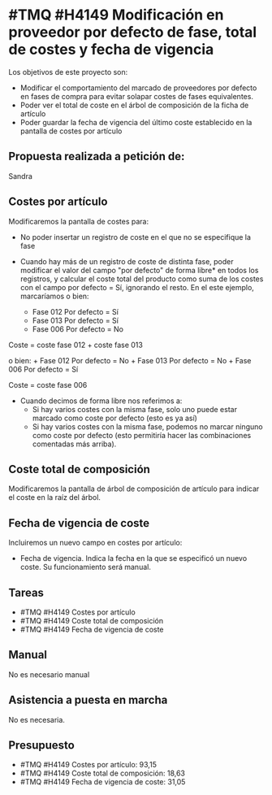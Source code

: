 # #TMQ #H4149 Modificación en proveedor por defecto de fase, total de costes y fecha de vigencia

Los objetivos de este proyecto son:
+ Modificar el comportamiento del marcado de proveedores por defecto en fases de compra para evitar solapar costes de fases equivalentes.
+ Poder ver el total de coste en el árbol de composición de la ficha de artículo
+ Poder guardar la fecha de vigencia del último coste establecido en la pantalla de costes por artículo

## Propuesta realizada a petición de:
Sandra

## Costes por artículo
Modificaremos la pantalla de costes para:

+ No poder insertar un registro de coste en el que no se especifique la fase

+ Cuando hay más de un registro de coste de distinta fase, poder modificar el valor del campo "por defecto" de forma libre* en todos los registros, y calcular el coste total del producto como suma de los costes  con el campo por defecto = Sí, ignorando el resto. En el este ejemplo, marcaríamos o bien:
    + Fase 012 Por defecto = Sí
    + Fase 013 Por defecto = Sí
    + Fase 006 Por defecto = No

Coste = coste fase 012 + coste fase 013

o bien:
    + Fase 012 Por defecto = No
    + Fase 013 Por defecto = No
    + Fase 006 Por defecto = Sí

Coste = coste fase 006

* Cuando decimos de forma libre nos referimos a:
    + Si hay varios costes con la misma fase, solo uno puede estar marcado como coste por defecto (esto es ya así)
    + Si hay varios costes con la misma fase, podemos no marcar ninguno como coste por defecto (esto permitiría hacer las combinaciones comentadas más arriba).

## Coste total de composición
Modificaremos la pantalla de árbol de composición de artículo para indicar el coste en la raíz del árbol.

## Fecha de vigencia de coste
Incluiremos un nuevo campo en costes por artículo:
+ Fecha de vigencia. Indica la fecha en la que se especificó un nuevo coste. Su funcionamiento será manual.

## Tareas
* #TMQ #H4149 Costes por artículo
* #TMQ #H4149 Coste total de composición
* #TMQ #H4149 Fecha de vigencia de coste

## Manual
No es necesario manual

## Asistencia a puesta en marcha
No es necesaria.

## Presupuesto
* #TMQ #H4149 Costes por artículo: 93,15
* #TMQ #H4149 Coste total de composición: 18,63
* #TMQ #H4149 Fecha de vigencia de coste: 31,05
